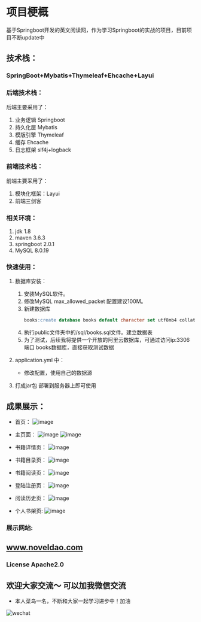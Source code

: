 # 项目梗概

基于Springboot开发的英文阅读网，作为学习Springboot的实战的项目，目前项目不断update中

## 技术栈：

### SpringBoot+Mybatis+Thymeleaf+Ehcache+Layui

### 后端技术栈：

后端主要采用了：

1. 业务逻辑 Springboot
2. 持久化层 Mybatis
3. 模版引擎 Thymeleaf
4. 缓存 Ehcache
5. 日志框架 slf4j+logback



### 前端技术栈：

前端主要采用了：

1. 模块化框架：Layui
2. 前端三剑客



### 相关环境：

1. jdk 1.8
2. maven 3.6.3
3. springboot 2.0.1
4. MySQL 8.0.19



### 快速使用：

1. 数据库安装：

   1. 安装MySQL软件。
   2. 修改MySQL max_allowed_packet 配置建议100M。
   3. 新建数据库
       ``` sql 
       books:create database books default character set utf8mb4 collate utf8mb4_general_ci 。
   4. 执行public文件夹中的/sql/books.sql文件。建立数据表
   5. 为了测试，后续我将提供一个开放的阿里云数据库，可通过访问ip:3306端口 books数据库，直接获取测试数据
2. application.yml 中：

   + 修改配置，使用自己的数据源

   

3. 打成jar包 部署到服务器上即可使用



## 成果展示：

+ 首页：
  ![image](https://github.com/Xunzhuo/SpringBoot-in-Action/raw/master/src/main/resources/public/index.png)

+ 主页面：
  ![image](https://github.com/Xunzhuo/SpringBoot-in-Action/raw/master/src/main/resources/public/main.png)
  ![image](https://github.com/Xunzhuo/SpringBoot-in-Action/raw/master/src/main/resources/public/main1.png)

+ 书籍详情页：
  ![image](https://github.com/Xunzhuo/SpringBoot-in-Action/raw/master/src/main/resources/public/detail.png)

+ 书籍目录页：
  ![image](https://github.com/Xunzhuo/SpringBoot-in-Action/raw/master/src/main/resources/public/content.png)

+ 书籍阅读页：
  ![image](https://github.com/Xunzhuo/SpringBoot-in-Action/raw/master/src/main/resources/public/read.png)

+ 登陆注册页：
  ![image](https://github.com/Xunzhuo/SpringBoot-in-Action/raw/master/src/main/resources/public/login.png)

+ 阅读历史页：
  ![image](https://github.com/Xunzhuo/SpringBoot-in-Action/raw/master/src/main/resources/public/history.png)

+ 个人书架页:
  ![image](https://github.com/Xunzhuo/SpringBoot-in-Action/raw/master/src/main/resources/public/shelf.png)


### 展示网站:

##  www.noveldao.com

### License Apache2.0


## 欢迎大家交流～ 可以加我微信交流

+ 本人菜鸟一名，不断和大家一起学习进步中！加油

![wechat](https://github.com/Xunzhuo/NovelDao/raw/master/src/main/resources/public/wechat.jpg)
